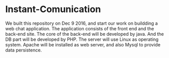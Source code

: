 # Instant-Comunication
We built this repository on Dec 9 2016, and start our work on buildding a web chat application.
The application consists of the front end and the back-end site. The core of the back-end will be developed by java. And the DB part will be developed by PHP.
The server will use Linux as operating system. Apache will be installed as web server, and also Mysql to provide data persistence.
